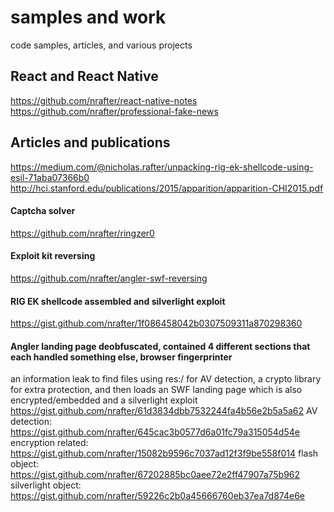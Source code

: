 # samples and work
code samples, articles, and various projects

## React and React Native
https://github.com/nrafter/react-native-notes
https://github.com/nrafter/professional-fake-news


## Articles and publications
https://medium.com/@nicholas.rafter/unpacking-rig-ek-shellcode-using-esil-71aba07366b0
http://hci.stanford.edu/publications/2015/apparition/apparition-CHI2015.pdf

#### Captcha solver
https://github.com/nrafter/ringzer0

#### Exploit kit reversing
https://github.com/nrafter/angler-swf-reversing

#### RIG EK shellcode assembled and silverlight exploit
https://gist.github.com/nrafter/1f086458042b0307509311a870298360

#### Angler landing page deobfuscated, contained 4 different sections that each handled something else, browser fingerprinter
an information leak to find files using res:/ for AV detection, a crypto library for extra protection, and then loads an SWF landing page which is also encrypted/embedded and a silverlight exploit
https://gist.github.com/nrafter/61d3834dbb7532244fa4b56e2b5a5a62
AV detection: https://gist.github.com/nrafter/645cac3b0577d6a01fc79a315054d54e
encryption related: https://gist.github.com/nrafter/15082b9596c7037ad12f3f9be558f014
flash object: https://gist.github.com/nrafter/67202885bc0aee72e2ff47907a75b962
silverlight object: https://gist.github.com/nrafter/59226c2b0a45666760eb37ea7d874e6e

